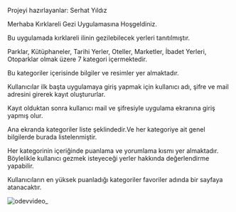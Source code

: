 Projeyi hazırlayanlar: Serhat Yıldız

Merhaba Kırklareli Gezi Uygulamasına Hoşgeldiniz.

Bu uygulamada kırklareli ilinin gezilebilecek yerleri tanıtılmıştır.

Parklar, Kütüphaneler, Tarihi  Yerler, Oteller, Marketler, İbadet Yerleri, Otoparklar olmak üzere 7 kategori içermektedir.

Bu kategoriler içerisinde bilgiler ve resimler yer almaktadır.

Kullanıcılar ilk başta uygulamaya giriş yapmak için kullanıcı adı, şifre ve mail adresini girerek kayıt oluştururlar.

Kayıt olduktan sonra kullanıcı mail ve şifresiyle uygulama ekranına giriş yapmış olur.

Ana ekranda kategoriler liste şeklindedir.Ve her kategoriye ait genel bilgilerde burada listelenmiştir.

Her kategorinin içeriğinde puanlama ve yorumlama kısmı yer almaktadır. Böylelikle kullanıcı gezmek isteyeceği yerler hakkında değerlendirme yapabilir.

Kullanıcıların en yüksek puanladığı kategoriler favoriler adında bir sayfaya atanacaktır.

![odevvideo_](https://user-images.githubusercontent.com/79581764/172881493-a92c1030-a95d-48a9-b9a6-fcc05ee0da2e.gif)
